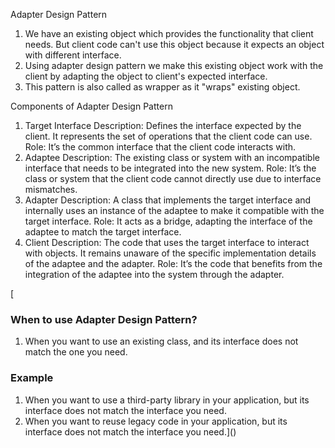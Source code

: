 Adapter Design Pattern

1. We have an existing object which provides the functionality that client needs. But client code can't use this object because it expects an object with different interface.
2. Using adapter design pattern we make this existing object work with the client by adapting the object to client's expected interface.
3. This pattern is also called as wrapper as it "wraps" existing object.

Components of Adapter Design Pattern
1. Target Interface
   Description: Defines the interface expected by the client. It represents the set of operations that the client code can use.
   Role: It’s the common interface that the client code interacts with.
2. Adaptee
   Description: The existing class or system with an incompatible interface that needs to be integrated into the new system.
   Role: It’s the class or system that the client code cannot directly use due to interface mismatches.
3. Adapter
   Description: A class that implements the target interface and internally uses an instance of the adaptee to make it compatible with the target interface.
   Role: It acts as a bridge, adapting the interface of the adaptee to match the target interface.
4. Client
   Description: The code that uses the target interface to interact with objects. It remains unaware of the specific implementation details of the adaptee and the adapter.
   Role: It’s the code that benefits from the integration of the adaptee into the system through the adapter.

[
### When to use Adapter Design Pattern?
1. When you want to use an existing class, and its interface does not match the one you need.

### Example
1. When you want to use a third-party library in your application, but its interface does not match the interface you need.
2. When you want to reuse legacy code in your application, but its interface does not match the interface you need.]()

